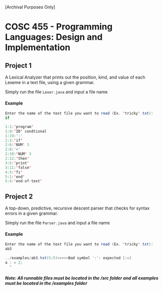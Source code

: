 [Archival Purposes Only]

# COSC 455 - Programming Languages: Design and Implementation

## Project 1

A Lexical Analyzer that prints out the position, kind, and value of each Lexeme in a text file, using a given grammar.

Simply run the file `Lexer.java` and input a file name

#### Example

```java
Enter the name of the text file you want to read (Ex. 'tricky'.txt):
if

1:1:'program'
1:9:'ID' condtional
1:19:':'
2:3:'if'
2:6:'NUM' 3
2:8:'<'
2:10:'NUM' 3
2:12:'then'
3:5:'print'
3:11:'false'
4:3:'fi'
5:1:'end'
5:4:'end-of-text'
```

## Project 2

A top-down, predictive, recursive descent parser that checks for syntax errors in a given grammar.

Simply run the file `Parser.java` and input a file name

#### Example

```java
Enter the name of the text file you want to read (Ex. 'tricky'.txt):
ab3
        
../examples/ab3.txt(5:5)>>>>>Bad symbol ':': expected [:=]
a : = 2;
  ^
```
##### Note: All runnable files must be located in the /src folder and all examples must be located in the /examples folder
